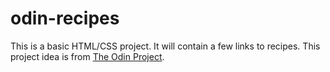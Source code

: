 # odin-recipes
This is a basic HTML/CSS project. 
It will contain a few links to recipes.
This project idea is from [The Odin Project](https://www.theodinproject.com/lessons/foundations-recipes).
